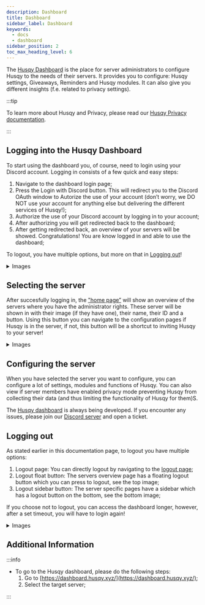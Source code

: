 ```yaml
---
description: Dashboard
title: Dashboard
sidebar_label: Dashboard
keywords:
  - docs
  - dashboard
sidebar_position: 2
toc_max_heading_level: 6
---
```


The [Husqy Dashboard](#additional-information) is the place for server administrators to configure Husqy to the needs of their servers. It provides you to configure: Husqy settings, Giveaways, Reminders and Husqy modules. It can also give you different insights (f.e. related to privacy settings).

:::tip

To learn more about Husqy and Privacy, please read our [Husqy Privacy documentation](/docs/extras/husqy-privacy).

:::

## Logging into the Husqy Dashboard

To start using the dashboard you, of course, need to login using your Discord account. Logging in consists of a few quick and easy steps:

1. Navigate to the dashboard login page;
2. Press the Login with Discord button.
   This will redirect you to the Discord OAuth window to Autorize the use of your account (don’t worry, we DO NOT use your account for anything else but delivering the different services of Husqy!);
3. Authorize the use of your Discord account by logging in to your account;
4. After authorizing you will get redirected back to the dashboard;
5. After getting redirected back, an overview of your servers will be showed. Congratulations! You are know logged in and able to use the dashboard;

To logout, you have multiple options, but more on that in [Logging out](#logging-out)!

<details>
  <summary>Images</summary>

![Image showing Discord OAuth2 functionality](/img/docs/extras/dashboard/husqy_dashboard_logging_in_discord_oauth_censored.jpg)

</details>

## Selecting the server

After succesfully logging in, the ["home page”](https://dashboard.husqy.xyz/) will show an overview of the servers where you have the administrator rights. These server will be shown in with their image (if they have one), their name, their ID and a button. Using this button you can navigate to the configuration pages if Husqy is in the server, if not, this button will be a shortcut to inviting Husqy to your server!

<details>
  <summary>Images</summary>
  
![Image showing the server overview](/img/docs/extras/dashboard/husqy_dashboard_server_overview_censored.jpg)

</details>

## Configuring the server

When you have selected the server you want to configure, you can configure a lot of settings, modules and functions of Husqy. You can also view if server members have enabled privacy mode preventing Husqy from collecting their data (and thus limiting the functionality of Husqy for them)S.

The [Husqy dashboard](#additional-information) is always being developed. If you encounter any issues, please join our [Discord server](https://discord.gg/W8EdsMkZRm) and open a ticket.

## Logging out

As stated earlier in this documentation page, to logout you have multiple options:

1. Logout page: You can directly logout by navigating to the [logout page](https://dashboard.husqy.xyz/logout);
2. Logout float button: The servers overview page has a floating logout button which you can press to logout, see the top image;
3. Logout sidebar button: The server specific pages have a sidebar which has a logout button on the bottom, see the bottom image;

If you choose not to logout, you can access the dashboard longer, however, after a set timeout, you will have to login again!

<details>
  <summary>Images</summary>

![Image showing the Husqy logout button sidebar](/img/docs/extras/dashboard/husqy_dashboard_logout_sidebar_button.png)
![Image showing the Husqy logout float button](/img/docs/extras/dashboard/husqy_dashboard_logout_float_button.png)

</details>

## Additional Information

:::info

- To go to the Husqy dashboard, please do the following steps:
  1. Go to [https://dashboard.husqy.xyz/](https://dashboard.husqy.xyz/);
  2. Select the target server;

:::
